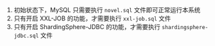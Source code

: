1. 初始状态下，MySQL 只需要执行 `novel.sql` 文件即可正常运行本系统
2. 只有开启 XXL-JOB 的功能，才需要执行 `xxl-job.sql` 文件
3. 只有开启 ShardingSphere-JDBC 的功能，才需要执行 `shardingsphere-jdbc.sql` 文件

